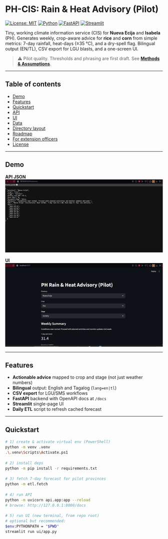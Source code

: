 # PH-CIS: Rain & Heat Advisory (Pilot)

[![License: MIT](https://img.shields.io/badge/License-MIT-green.svg)](#license)
[![Python](https://img.shields.io/badge/python-3.11%2B-blue)]()
[![FastAPI](https://img.shields.io/badge/API-FastAPI-009688)]()
[![Streamlit](https://img.shields.io/badge/UI-Streamlit-ff4b4b)]()

Tiny, working climate information service (CIS) for **Nueva Ecija** and **Isabela** (PH).
Generates weekly, crop-aware advice for **rice** and **corn** from simple metrics:
7-day rainfall, heat-days (≥35 °C), and a dry-spell flag. Bilingual output (EN/TL),
CSV export for LGU blasts, and a one-screen UI.

> ⚠️ Pilot quality. Thresholds and phrasing are first draft. See **[Methods & Assumptions](docs/methods.md)**.

---

## Table of contents
- [Demo](#demo)
- [Features](#features)
- [Quickstart](#quickstart)
- [API](#api)
- [UI](#ui)
- [Data](#data)
- [Directory layout](#directory-layout)
- [Roadmap](#roadmap)
- [For extension officers](#for-extension-officers)
- [License](#license)

---

## Demo

**API JSON**
![API JSON](docs/img/api_json.png)

**UI**
![UI](docs/img/ui_page.png)

---

## Features
- **Actionable advice** mapped to crop and stage (not just weather numbers)
- **Bilingual** output: English and Tagalog (`lang=en|tl`)
- **CSV export** for LGU/SMS workflows
- **FastAPI** backend with OpenAPI docs at `/docs`
- **Streamlit** single-page UI
- **Daily ETL** script to refresh cached forecast

---

## Quickstart

```bash
# 1) create & activate virtual env (PowerShell)
python -m venv .venv
.\.venv\Scripts\Activate.ps1

# 2) install deps
python -m pip install -r requirements.txt

# 3) fetch 7-day forecast for pilot provinces
python -m etl.fetch

# 4) run API
python -m uvicorn api.app:app --reload
# browse: http://127.0.0.1:8000/docs

# 5) run UI (new terminal, from repo root)
# optional but recommended:
$env:PYTHONPATH = "$PWD"
streamlit run ui/app.py
